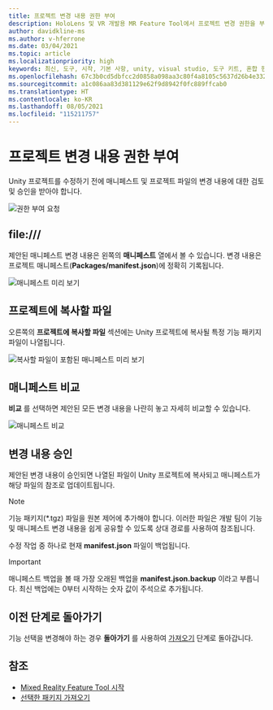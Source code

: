 ```yaml
---
title: 프로젝트 변경 내용 권한 부여
description: HoloLens 및 VR 개발용 MR Feature Tool에서 프로젝트 변경 권한을 부여하는 방법을 알아봅니다.
author: davidkline-ms
ms.author: v-hferrone
ms.date: 03/04/2021
ms.topic: article
ms.localizationpriority: high
keywords: 최신, 도구, 시작, 기본 사항, unity, visual studio, 도구 키트, 혼합 현실 헤드셋, windows mixed reality 헤드셋, 가상 현실 헤드셋, 설치, Windows, HoloLens, 에뮬레이터, unreal, openxr
ms.openlocfilehash: 67c3b0cd5dbfcc2d0858a098aa3c80f4a8105c5637d26b4e33268d4b830b218e
ms.sourcegitcommit: a1c086aa83d381129e62f9d8942f0fc889ffcab0
ms.translationtype: HT
ms.contentlocale: ko-KR
ms.lasthandoff: 08/05/2021
ms.locfileid: "115211757"
---
```

# <a name="authorizing-project-changes"></a>프로젝트 변경 내용 권한 부여

Unity 프로젝트를 수정하기 전에 매니페스트 및 프로젝트 파일의 변경 내용에 대한 검토 및 승인을 받아야 합니다.

![권한 부여 요청](images/FeatureToolApprovalRequest.png)

## <a name="manifest"></a>file:///

제안된 매니페스트 변경 내용은 왼쪽의 **매니페스트** 열에서 볼 수 있습니다. 변경 내용은 프로젝트 매니페스트(**Packages/manifest.json**)에 정확히 기록됩니다.

![매니페스트 미리 보기](images/ManifestPreview.png)

## <a name="files-to-be-copied-into-the-project"></a>프로젝트에 복사할 파일

오른쪽의 **프로젝트에 복사할 파일** 섹션에는 Unity 프로젝트에 복사될 특정 기능 패키지 파일이 나열됩니다.

![복사할 파일이 포함된 매니페스트 미리 보기](images/FilesToCopy.png)

## <a name="compare-manifests"></a>매니페스트 비교

**비교** 를 선택하면 제안된 모든 변경 내용을 나란히 놓고 자세히 비교할 수 있습니다.

![매니페스트 비교](images/FeatureToolCompareManifest.png)

## <a name="approving-changes"></a>변경 내용 승인

제안된 변경 내용이 승인되면 나열된 파일이 Unity 프로젝트에 복사되고 매니페스트가 해당 파일의 참조로 업데이트됩니다.

> [!NOTE]
> 기능 패키지(*.tgz) 파일을 원본 제어에 추가해야 합니다. 이러한 파일은 개발 팀이 기능 및 매니페스트 변경 내용을 쉽게 공유할 수 있도록 상대 경로를 사용하여 참조됩니다.

 수정 작업 중 하나로 현재 **manifest.json** 파일이 백업됩니다.

> [!IMPORTANT]
> 매니페스트 백업을 볼 때 가장 오래된 백업을 **manifest.json.backup** 이라고 부릅니다. 최신 백업에는 0부터 시작하는 숫자 값이 주석으로 추가됩니다.

## <a name="going-back-to-the-previous-step"></a>이전 단계로 돌아가기

기능 선택을 변경해야 하는 경우 **돌아가기** 를 사용하여 [가져오기](importing-features.md) 단계로 돌아갑니다.

## <a name="see-also"></a>참조

- [Mixed Reality Feature Tool 시작](welcome-to-mr-feature-tool.md)
- [선택한 패키지 가져오기](importing-features.md)
